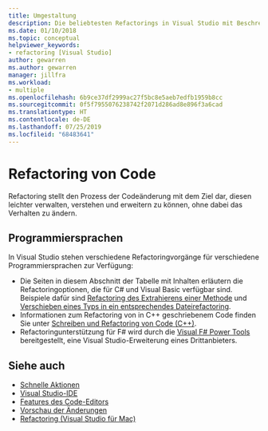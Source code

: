 ```yaml
---
title: Umgestaltung
description: Die beliebtesten Refactorings in Visual Studio mit Beschreibungen und Beispielen
ms.date: 01/10/2018
ms.topic: conceptual
helpviewer_keywords:
- refactoring [Visual Studio]
author: gewarren
ms.author: gewarren
manager: jillfra
ms.workload:
- multiple
ms.openlocfilehash: 6b9ce37df2999ac27f5bc8e5aeb7edfb1959b8cc
ms.sourcegitcommit: 0f5f7955076238742f2071d286ad8e896f3a6cad
ms.translationtype: HT
ms.contentlocale: de-DE
ms.lasthandoff: 07/25/2019
ms.locfileid: "68483641"
---
```

# <a name="refactor-code"></a>Refactoring von Code

Refactoring stellt den Prozess der Codeänderung mit dem Ziel dar, diesen leichter verwalten, verstehen und erweitern zu können, ohne dabei das Verhalten zu ändern.

## <a name="programming-languages"></a>Programmiersprachen

In Visual Studio stehen verschiedene Refactoringvorgänge für verschiedene Programmiersprachen zur Verfügung:

- Die Seiten in diesem Abschnitt der Tabelle mit Inhalten erläutern die Refactoringoptionen, die für C# und Visual Basic verfügbar sind. Beispiele dafür sind [Refactoring des Extrahierens einer Methode](reference/extract-method.md) und [Verschieben eines Typs in ein entsprechendes Dateirefactoring](reference/move-type-to-matching-file.md).
- Informationen zum Refactoring von in C++ geschriebenem Code finden Sie unter [Schreiben und Refactoring von Code (C++)](/cpp/ide/writing-and-refactoring-code-cpp).
- Refactoringunterstützung für F# wird durch die [Visual F# Power Tools](https://marketplace.visualstudio.com/items?itemName=FSharpSoftwareFoundation.VisualFPowerTools) bereitgestellt, eine Visual Studio-Erweiterung eines Drittanbieters.

## <a name="see-also"></a>Siehe auch

- [Schnelle Aktionen](../ide/quick-actions.md)
- [Visual Studio-IDE](../get-started/visual-studio-ide.md)
- [Features des Code-Editors](../ide/writing-code-in-the-code-and-text-editor.md)
- [Vorschau der Änderungen](../ide/preview-changes.md)
- [Refactoring (Visual Studio für Mac)](/visualstudio/mac/refactoring)
